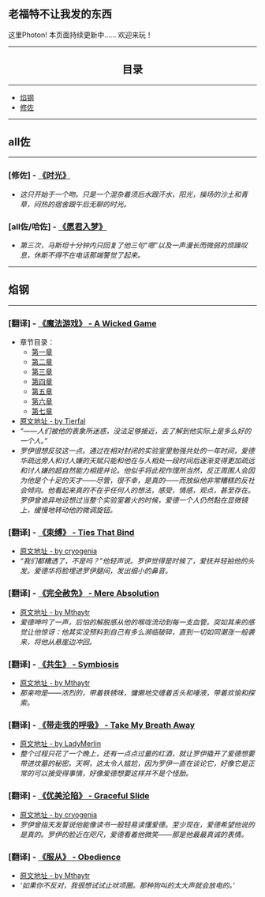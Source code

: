 ## 老福特不让我发的东西
这里Photon!
本页面持续更新中……
欢迎来玩！

---
## <center> 目录 </center>
---
* [焰钢](#焰钢)
* [修佐](#修佐)



---
## all佐
---

###  [修佐] - [《时光》](https://thisisphoton.github.io/Stories-of-RoyEd/time.html) 
* *这只开始于一个吻。只是一个混杂着须后水跟汗水，阳光，操场的沙土和青草，闷热的宿舍跟午后无聊的时光。*

### [all佐/哈佐] - [《愿君入梦》](https://thisisphoton.github.io/Stories-of-RoyEd/dream.html)
* *第三次，马斯坦十分钟内只回复了他三句“嗯”以及一声漫长而微弱的烦躁叹息，休斯不得不在电话那端警觉了起来。*

---
## 焰钢
---
### [翻译] - [《魔法游戏》 - A Wicked Game](https://thisisphoton.github.io/Stories-of-RoyEd/a-wicked-game/01.html)
* 章节目录：
  * [第一章](https://thisisphoton.github.io/Stories-of-RoyEd/a-wicked-game/01.html) 
  * [第二章](https://thisisphoton.github.io/Stories-of-RoyEd/a-wicked-game/02.html) 
  * [第三章](https://thisisphoton.github.io/Stories-of-RoyEd/a-wicked-game/03.html) 
  * [第四章](https://thisisphoton.github.io/Stories-of-RoyEd/a-wicked-game/04.html) 
  * [第五章](https://thisisphoton.github.io/Stories-of-RoyEd/a-wicked-game/05.html) 
  * [第六章](https://thisisphoton.github.io/Stories-of-RoyEd/a-wicked-game/06.html) 
  * [第七章](https://thisisphoton.github.io/Stories-of-RoyEd/a-wicked-game/07.html) 
* [原文地址 - by Tierfal](https://archiveofourown.org/works/1421449)
* *“——人们被他的表象所迷惑，没法足够接近，去了解到他实际上是多么好的一个人。”*
* *罗伊很想反驳这一点。通过在相对封闭的实验室里勉强共处的一年时间，爱德华疏远旁人和讨人嫌的天赋只能和他在与人相处一段时间后逐渐变得更加疏远和讨人嫌的超自然能力相提并论。他似乎将此视作理所当然，反正周围人会因为他是个十足的天才——尽管，很不幸，是真的——而放纵他非常糟糕的反社会倾向。他看起来真的不在乎任何人的想法，感受，情感，观点，甚至存在。罗伊曾诡异地设想过当整个实验室着火的时候，爱德一个人仍然黏在显微镜上，缓慢地转动他的微调旋钮。*

### [翻译] - [《束缚》 - Ties That Bind](https://thisisphoton.github.io/Stories-of-RoyEd/ties-that-bind.html)
* [原文地址 - by cryogenia](https://cryogenia.livejournal.com/225257.html)
* *“我们都糟透了，不是吗？”他轻声说。罗伊觉得是时候了，爱抚并轻拍他的头发。爱德华将脸埋进罗伊腿间，发出细小的鼻音。*

### [翻译] - [《完全赦免》 - Mere Absolution](https://thisisphoton.github.io/Stories-of-RoyEd/mere-absolution.html)
* [原文地址 - by Mthaytr](https://archiveofourown.org/works/8584720?view_adult=true)
* *爱德呻吟了一声，后怕的解脱感从他的喉咙流动到每一支血管。突如其来的感觉让他惊讶：他其实没预料到自己有多么濒临破碎，直到一切如同潮涨一般袭来，将他从悬崖边冲回。*

### [翻译] - [《共生》 - Symbiosis](https://thisisphoton.github.io/Stories-of-RoyEd/symbiosis.html)
* [原文地址 - by Mthaytr](https://archiveofourown.org/works/7216060?hide_banner=true)
* *那亲吻是——浓烈的，带着铁锈味，慵懒地交缠着舌头和唾液，带着欢愉和探索。*

### [翻译] - [《带走我的呼吸》 - Take My Breath Away](https://thisisphoton.github.io/Stories-of-RoyEd/TakeMyBreathAway.html)
* [原文地址 - by LadyMerlin](https://archiveofourown.org/works/22786765?view_adult=true)
* *整个过程只花了一个晚上，还有一点点过量的红酒，就让罗伊撬开了爱德想要带进坟墓的秘密。天啊，这太令人尴尬，因为罗伊一直在谈论它，好像它是正常的可以接受得事情，好像爱德想要这样并不是个怪胎。*

### [翻译] - [《优美沦陷》 - Graceful Slide](https://thisisphoton.github.io/Stories-of-RoyEd/graceful-slide.html)
* [原文地址 - by cryogenia](https://cryogenia.livejournal.com/237148.html)
* *罗伊曾指天发誓说他能像读书一般轻易读懂爱德。至少现在，爱德希望他说的是真的。罗伊的脸近在咫尺，爱德看着他微笑——那是他最最真诚的表情。*

### [翻译] - [《服从》 - Obedience](https://thisisphoton.github.io/Stories-of-RoyEd/obedience.html)
* [原文地址 - by Mthaytr](https://archiveofourown.org/works/2836004)
* *‘如果你不反对，我很想试试止吠项圈。那种狗叫的太大声就会放电的。’*

<!--
### [6] 焰钢 - 《》 - 
* [原文地址 - by ]()
* **
-->
